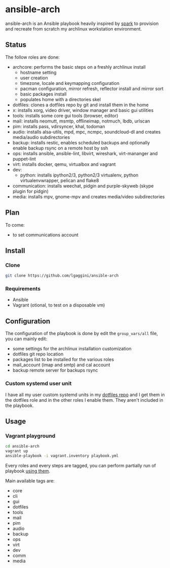 # ansible-arch

ansible-arch is an Ansible playbook heavily inspired by [spark](https://github.com/pigmonkey/spark) to provision and recreate from scratch my archlinux workstation environment.

## Status
The follow roles are done:

* archcore: performs the basic steps on a freshly archlinux install
    * hostname setting
    * user creation
    * timezone, locale and keymapping configuration
    * pacman configuration, mirror refresh, reflector install and mirror sort
    * basic packages install
    * populates home with a directories skel
* dotfiles: clones a dotfiles repo by git and install them in the home
* x: installs xorg, video driver, window manager and basic gui utilities
* tools: installs some core gui tools (browser, editor)
* mail: installs neomutt, msmtp, offlineimap, notmuch, lbdb, urlscan
* pim: installs pass, vdirsyncer, khal, todoman
* audio: installs alsa-utils, mpd, mpc, ncmpc, soundcloud-dl and creates media/audio subdirectories
* backup: installs restic, enables scheduled backups and optionally enable backup rsync on a remote host by ssh
* ops: installs ansible, ansible-lint, libvirt, wireshark, virt-mananger and puppet-lint
* virt: installs docker, qemu, virtualbox and vagrant
* dev:
    * python: installs ipython2/3, python2/3 virtualenv, python virtualenvwrapper, pelican and flake8
* communication: installs weechat, pidgin and purple-skyweb (skype plugin for pidgin)
* media: installs mpv, gnome-mpv and creates media/video subdirectories

## Plan
To come:
* to set communications account

## Install
### Clone
```bash
git clone https://github.com/lgaggini/ansible-arch
```

### Requirements

* Ansible
* Vagrant (otional, to test on a disposable vm)

## Configuration
The configuration of the playbook is done by edit the `group_vars/all` file, you can mainly edit:

* some settings for the archlinux installation customization
* dotfiles git repo location
* packages list to be installed for the various roles
* mail_account (imap and smtp) and cal account
* backup remote server for backups rsync

### Custom systemd user unit
I have all my user custom systemd units in my [dotfiles repo](https://github.com/lgaggini/dotfiles/tree/master/.config/systemd/user) and I get them in the dotfiles role and in
the other roles I enable them. They aren't included in the playbook.

## Usage
### Vagrant playground
```bash
cd ansible-arch
vagrant up
ansible-playbook -i vagrant.inventory playbook.yml
```

Every roles and every steps are tagged, you can perform partially run of playbook [using them](https://docs.ansible.com/ansible/latest/user_guide/playbooks_tags.html).

Main available tags are:

* core
* cli
* gui
* dotfiles
* tools
* mail
* pim
* audio
* backup
* ops
* virt
* dev
* comm
* media
